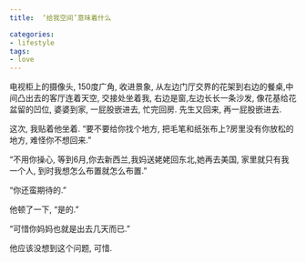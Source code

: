 ```yaml
---
title:  ‘给我空间’意味着什么

categories: 
- lifestyle
tags: 
- love
---
```



电视柜上的摄像头, 150度广角, 收进景象, 从左边门厅交界的花架到右边的餐桌,中间凸出去的客厅连着天空, 交接处坐着我, 右边是窗,左边长长一条沙发, 像花基给花盆留的凹位, 婆婆到家, 一屁股嵌进去, 忙完回房. 先生又回来, 再一屁股嵌进去.

这次, 我贴着他坐着. “要不要给你找个地方, 把毛笔和纸张布上?房里没有你放松的地方, 难怪你不想回来.”

“不用你操心, 等到6月,你去新西兰,我妈送姥姥回东北,她再去美国, 家里就只有我一个人, 到时我想怎么布置就怎么布置.”

“你还蛮期待的.”

他顿了一下, “是的.” 

“可惜你妈妈也就是出去几天而已.”

他应该没想到这个问题, 可惜.
